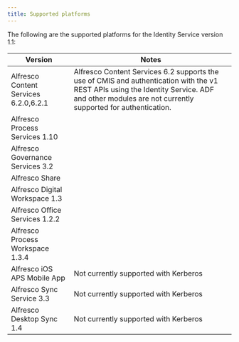 ```yaml
---
title: Supported platforms
---
```


The following are the supported platforms for the Identity Service version 1.1:

| Version | Notes |
| ------- | ----- |
| Alfresco Content Services 6.2.0,6.2.1 | Alfresco Content Services 6.2 supports the use of CMIS and authentication with the v1 REST APIs using the Identity Service. ADF and other modules are not currently supported for authentication. |
| Alfresco Process Services 1.10 | |	 
| Alfresco Governance Services 3.2 | |	 
| Alfresco Share | |
| Alfresco Digital Workspace 1.3 | |
| Alfresco Office Services 1.2.2 | |	 
| Alfresco Process Workspace 1.3.4 | |	 
| Alfresco iOS APS Mobile App | Not currently supported with Kerberos |	
| Alfresco Sync Service 3.3	| Not currently supported with Kerberos |	
| Alfresco Desktop Sync 1.4	| Not currently supported with Kerberos |	
